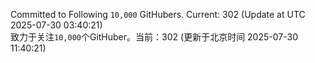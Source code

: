 Committed to Following `10,000` GitHubers. Current: <!-- FOLLOWING_COUNT -->302<!-- FOLLOWING_COUNT --> (Update at UTC <!-- LAST_UPDATED -->2025-07-30 03:40:21<!-- LAST_UPDATED -->)<br>
致力于关注`10,000`个GitHuber。当前：<!-- FOLLOWING_COUNT -->302<!-- FOLLOWING_COUNT --> (更新于北京时间 <!-- LAST_UPDATED_CST -->2025-07-30 11:40:21<!-- LAST_UPDATED_CST -->)

